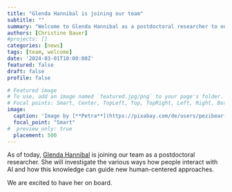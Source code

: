```yaml
---
title: "Glenda Hannibal is joining our team"
subtitle: ""
summary: "Welcome to Glenda Hannibal as a postdoctoral researcher to our team."
authors: [Christine Bauer]
#projects: []
categories: [news]
tags: [team, welcome]
date: '2024-03-01T10:00:00Z'
featured: false
draft: false
profile: false

# Featured image
# To use, add an image named `featured.jpg/png` to your page's folder.
# Focal points: Smart, Center, TopLeft, Top, TopRight, Left, Right, BottomLeft, Bottom, BottomRight.
image:
  caption: 'Image by [**Petra**](https://pixabay.com/de/users/pezibear-526143/?utm_source=link-attribution&utm_medium=referral&utm_campaign=image&utm_content=772389) from [**Pixabay**](https://pixabay.com/de//?utm_source=link-attribution&utm_medium=referral&utm_campaign=image&utm_content=772389).' 
  focal_point: "Smart"
#  preview_only: true
  placement: 500
---
```


As of today, [Glenda Hannibal](http://glendahannibal.weebly.com) is joining our team as a postdoctoral researcher. 
She will investigate the various ways how people interact with AI and how this knowledge can guide new human-centered approaches.

We are excited to have her on board.